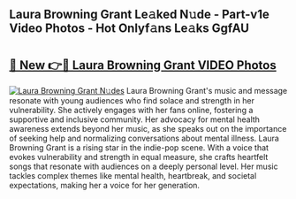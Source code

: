 ## Laura Browning Grant Le𝚊ked N𝚞de - Part-v1e Video Photos - Hot Onlyf𝚊ns Le𝚊ks GgfAU

# <h2><a href="http://ab97861.deff.icu/?id=Laura+Browning+Grant">🔗 New 👉🔴 Laura Browning Grant VIDEO Photos</a></h2>

[![Laura Browning Grant N𝚞des](https://i.imgur.com/rIISA9y.gif)](http://ab97861.deff.icu/?id=Laura+Browning+Grant)
Laura Browning Grant's music and message resonate with young audiences who find solace and strength in her vulnerability. She actively engages with her fans online, fostering a supportive and inclusive community. Her advocacy for mental health awareness extends beyond her music, as she speaks out on the importance of seeking help and normalizing conversations about mental illness. Laura Browning Grant is a rising star in the indie-pop scene. With a voice that evokes vulnerability and strength in equal measure, she crafts heartfelt songs that resonate with audiences on a deeply personal level. Her music tackles complex themes like mental health, heartbreak, and societal expectations, making her a voice for her generation.

